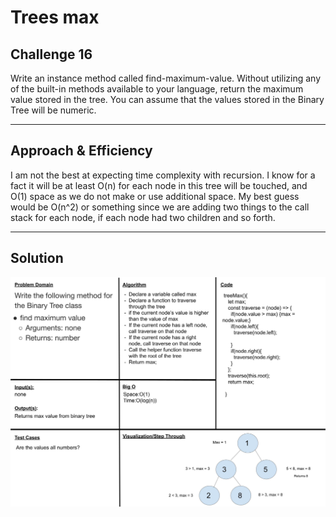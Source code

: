 # Trees max

## Challenge 16
Write an instance method called find-maximum-value. Without utilizing any of the built-in methods available to your language, return the maximum value stored in the tree. You can assume that the values stored in the Binary Tree will be numeric.

---

## Approach & Efficiency
I am not the best at expecting time complexity with recursion. I know for a fact it will be at least O(n) for each node in this tree will be touched, and O(1) space as we do not make or use additional space. My best guess would be O(n^2) or something since we are adding two things to the call stack for each node, if each node had two children and so forth.

---

## Solution
![White Board Image](./cc16.jpg)
